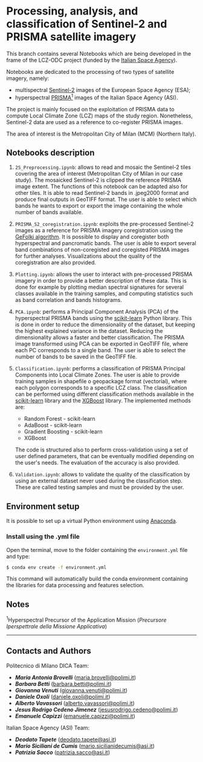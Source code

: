 # Processing, analysis, and classification of Sentinel-2 and PRISMA satellite imagery

This branch contains several Notebooks which are being developed in the frame of the LCZ-ODC project (funded by the [Italian Space Agency](https://www.asi.it/)).

Notebooks are dedicated to the processing of two types of satellite imagery, namely:
* multispectral [Sentinel-2](https://sentinel.esa.int/web/sentinel/missions/sentinel-2) images of the European Space Agency (ESA);
* hyperspectral [PRISMA](https://www.asi.it/scienze-della-terra/prisma/)[<sup>1</sup>](#1) images of the Italian Space Agency (ASI).

The project is mainly focused on the exploitation of PRISMA data to compute Local Climate Zone (LCZ) maps of the study region. Nonetheless, Sentinel-2 data are used as a reference to co-register PRISMA images.

The area of interest is the Metropolitan City of Milan (MCM) (Northern Italy).

## Notebooks description

1. `2S_Preprocessing.ipynb`: allows to read and mosaic the Sentinel-2 tiles covering the area of interest (Metropolitan City of Milan in our case study). The mosaicked Sentinel-2 is clipped the reference PRISMA image extent. The functions of this notebook can be adapted also for other tiles. It is able to read Sentinel-2 bands in .jpeg2000 format and produce final outputs in GeoTIFF format. The user is able to select which bands he wants to export or export the image containing the whole number of bands available.
2. `PRISMA_S2_coregistration.ipynb`: exploits the pre-processed Sentinel-2 images as a reference for PRISMA imagery coregistration using the [GeFolki algorithm](https://github.com/aplyer/gefolki). It is possible to display and coregister both hyperspectral and pancromatic bands. The user is able to export several band combinations of non-coregisted and coregisted PRISMA images for further analyses. Visualizations about the quality of the coregistration are also provided.
3. `Plotting.ipynb`: allows the user to interact with pre-processed PRISMA imagery in order to provide a better description of these data. This is done for example by plotting median spectral signatures for several classes available in the training samples, and computing statistics such as band correlation and bands histograms.
4. `PCA.ipynb`: performs a Principal Component Analysis (PCA) of the hyperspectral PRISMA bands using the [scikit-learn](https://scikit-learn.org/stable/index.html) Python library. This is done in order to reduce the dimensionality of the dataset, but keeping the highest explained variance in the dataset. Reducing the dimensionality allows a faster and better classification. The PRISMA image transformed using PCA can be exported in GeoTIFF file, where each PC corresponds to a single band. The user is able to select the number of bands to be saved in the GeoTIFF file.
5. `Classification.ipynb`: performs a classification of PRISMA Principal Components into Local Climate Zones. The user is able to provide training samples in shapefile o geopackage format (vectorial), where each polygon corresponds to a specific LCZ class. The classification can be performed using different classification methods available in the [scikit-learn](https://scikit-learn.org/stable/index.html) library and the [XGBoost](https://xgboost.readthedocs.io/en/stable/) library. The implemented methods are:

    - Random Forest - scikit-learn
    - AdaBoost - scikit-learn
    - Gradient Boosting - scikit-learn
    - XGBoost

    The code is structured also to perform cross-validation using a set of user defined parameters, that can be eventually modified depending on the user's needs.
    The evaluation of the accuracy is also provided.
6. `Validation.ipynb`: allows to validate the quality of the classification by using an external dataset never used during the classification step. These are called testing samples and must be provided by the user.

## Environment setup

It is possible to set up a virtual Python environment using [Anaconda](https://anaconda.org). 

### Install using the .yml file

Open the terminal, move to the folder containing the `environment.yml` file and type: 
```sh
$ conda env create -f environment.yml
```
This command will automatically build the conda environment containing the libraries for data processing and features selection.

## Notes

<span id="1"><sup>1</sup>Hyperspectral Precursor of the Application Mission (*Precursore Iperspettrale della Missione Applicativa*)</span>

---
## Contacts and Authors

Politecnico di Milano DICA Team:
- <b>*Maria Antonia Brovelli*</b> (maria.brovelli@polimi.it)
- <b>*Barbara Betti*</b> (barbara.betti@polimi.it)
- <b>*Giovanna Venuti*</b> (giovanna.venuti@polimi.it)
- <b>*Daniele Oxoli*</b> (daniele.oxoli@polimi.it)
- <b>*Alberto Vavassori*</b> (alberto.vavassori@polimi.it)
- <b>*Jesus Rodrigo Cedeno Jimenez*</b> (jesusrodrigo.cedeno@polimi.it)
- <b>*Emanuele Capizzi*</b> (emanuele.capizzi@polimi.it)

Italian Space Agency (ASI) Team:
- <b>*Deodato Tapete*</b> (deodato.tapete@asi.it)
- <b>*Mario Siciliani de Cumis*</b> (mario.sicilianidecumis@asi.it)
- <b>*Patrizia Sacco*</b> (patrizia.sacco@asi.it)

